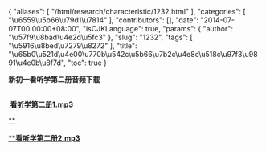 {
    "aliases": [
        "/html/research/characteristic/1232.html"
    ],
    "categories": [
        "\u6559\u5b66\u79d1\u7814"
    ],
    "contributors": [],
    "date": "2014-07-07T00:00:00+08:00",
    "isCJKLanguage": true,
    "params": {
        "author": "\u57f9\u8bad\u4e2d\u5fc3"
    },
    "slug": "1232",
    "tags": [
        "\u5916\u8bed\u7279\u8272"
    ],
    "title": "\u65b0\u521d\u4e00\u770b\u542c\u5b66\u7b2c\u4e8c\u518c\u97f3\u9891\u4e0b\u8f7d",
    "toc": true
}

**新初一看听学第二册音频下载**




[**<img
    src="https://cdn.tfls.online/mirror/full/e8276ef16346f66955b7f6cd01a2c6fca60c908d.jpg"
    style="display:block;margin-left:auto;margin-right:auto;"
    decoding="async"
    fetchpriority="auto"
    loading="lazy"
    height="16"
    width="16"
/> 看听学第二册1.mp3**](/images/media/LLL2-1.mp3)




[**<img
    src="https://cdn.tfls.online/mirror/full/e8276ef16346f66955b7f6cd01a2c6fca60c908d.jpg"
    style="display:block;margin-left:auto;margin-right:auto;"
    decoding="async"
    fetchpriority="auto"
    loading="lazy"
    height="16"
    width="16"
/>****看听学第二册2.mp3**](/images/media/LLL2-2.mp3)


